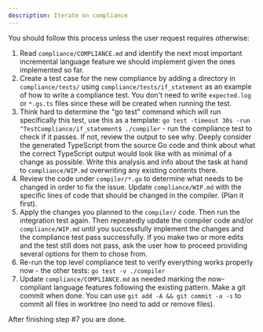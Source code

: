 ```yaml
---
description: Iterate on compliance
---
```


You should follow this process unless the user request requires otherwise:

1.  Read `compliance/COMPLIANCE.md` and identify the next most important incremental language feature we should implement given the ones implemented so far.
2.  Create a test case for the new compliance by adding a directory in `compliance/tests/` using `compliance/tests/if_statement` as an example of how to write a compliance test. You don't need to write `expected.log` or `*.gs.ts` files since these will be created when running the test.
3.  Think hard to determine the "go test" command which will run specifically this test, use this as a template: `go test -timeout 30s -run ^TestCompliance/if_statement$ ./compiler` - run the compliance test to check if it passes. If not, review the output to see why. Deeply consider the generated TypeScript from the source Go code and think about what the correct TypeScript output would look like with as minimal of a change as possible. Write this analysis and info about the task at hand to `compliance/WIP.md` overwriting any existing contents there.
4.  Review the code under `compiler/*.go` to determine what needs to be changed in order to fix the issue. Update `compliance/WIP.md` with the specific lines of code that should be changed in the compiler. (Plan it first).
5.  Apply the changes you planned to the `compiler/` code. Then run the integration test again. Then repeatedly update the compiler code and/or `compliance/WIP.md` until you successfully implement the changes and the compliance test pass successfully. If you make two or more edits and the test still does not pass, ask the user how to proceed providing several options for them to chose from.
6.  Re-run the top level compliance test to verify everything works properly now - the other tests: `go test -v ./compiler`
7.  Update `compliance/COMPLIANCE.md` as needed marking the now-compliant language features following the existing pattern. Make a git commit when done. You can use `git add -A && git commit -a -s` to commit all files in worktree (no need to add or remove files).

After finishing step #7 you are done.